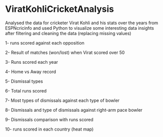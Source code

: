 # ViratKohliCricketAnalysis
Analysed the data for cricketer Virat Kohli and his stats over the years from ESPNcricinfo and used Python to visualize
some interesting data insights after filtering and cleaning the data (replacing missing values)

1- runs scored against each opposition

2- Result of matches (won/lost) when Virat scored over 50

3- Runs scored each year

4- Home vs Away record

5- Dismissal types 

6- Total runs scored

7- Most types of dismissals against each type of bowler

8- Dismissals and type of dismissals against right-arm pace bowler

9- Dismissals comparison with runs scored

10- runs scored in each country (heat map)

